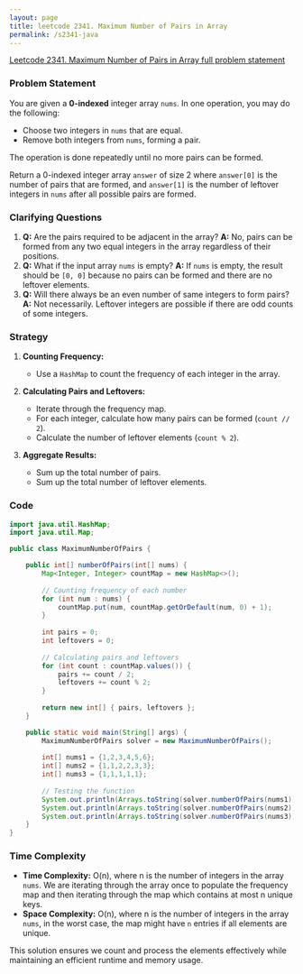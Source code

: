 ```yaml
---
layout: page
title: leetcode 2341. Maximum Number of Pairs in Array
permalink: /s2341-java
---
```

[Leetcode 2341. Maximum Number of Pairs in Array full problem statement](https://algoadvance.github.io/algoadvance/l2341)
### Problem Statement

You are given a **0-indexed** integer array `nums`. In one operation, you may do the following:
- Choose two integers in `nums` that are equal.
- Remove both integers from `nums`, forming a pair.

The operation is done repeatedly until no more pairs can be formed.

Return a 0-indexed integer array `answer` of size 2 where `answer[0]` is the number of pairs that are formed, and `answer[1]` is the number of leftover integers in `nums` after all possible pairs are formed.

### Clarifying Questions
1. **Q:** Are the pairs required to be adjacent in the array?
   **A:** No, pairs can be formed from any two equal integers in the array regardless of their positions.
2. **Q:** What if the input array `nums` is empty?
   **A:** If `nums` is empty, the result should be `[0, 0]` because no pairs can be formed and there are no leftover elements.
3. **Q:** Will there always be an even number of same integers to form pairs?
   **A:** Not necessarily. Leftover integers are possible if there are odd counts of some integers.

### Strategy

1. **Counting Frequency:**
   - Use a `HashMap` to count the frequency of each integer in the array.
   
2. **Calculating Pairs and Leftovers:**
   - Iterate through the frequency map.
   - For each integer, calculate how many pairs can be formed (`count // 2`).
   - Calculate the number of leftover elements (`count % 2`).

3. **Aggregate Results:**
   - Sum up the total number of pairs.
   - Sum up the total number of leftover elements.

### Code

```java
import java.util.HashMap;
import java.util.Map;

public class MaximumNumberOfPairs {

    public int[] numberOfPairs(int[] nums) {
        Map<Integer, Integer> countMap = new HashMap<>();
        
        // Counting frequency of each number
        for (int num : nums) {
            countMap.put(num, countMap.getOrDefault(num, 0) + 1);
        }
        
        int pairs = 0;
        int leftovers = 0;
        
        // Calculating pairs and leftovers
        for (int count : countMap.values()) {
            pairs += count / 2;
            leftovers += count % 2;
        }
        
        return new int[] { pairs, leftovers };
    }

    public static void main(String[] args) {
        MaximumNumberOfPairs solver = new MaximumNumberOfPairs();
        
        int[] nums1 = {1,2,3,4,5,6};
        int[] nums2 = {1,1,2,2,3,3};
        int[] nums3 = {1,1,1,1,1};
        
        // Testing the function
        System.out.println(Arrays.toString(solver.numberOfPairs(nums1))); // Output: [0, 6]
        System.out.println(Arrays.toString(solver.numberOfPairs(nums2))); // Output: [3, 0]
        System.out.println(Arrays.toString(solver.numberOfPairs(nums3))); // Output: [2, 1]
    }
}
```

### Time Complexity

- **Time Complexity:** O(n), where n is the number of integers in the array `nums`. We are iterating through the array once to populate the frequency map and then iterating through the map which contains at most n unique keys.
- **Space Complexity:** O(n), where n is the number of integers in the array `nums`, in the worst case, the map might have `n` entries if all elements are unique.

This solution ensures we count and process the elements effectively while maintaining an efficient runtime and memory usage.